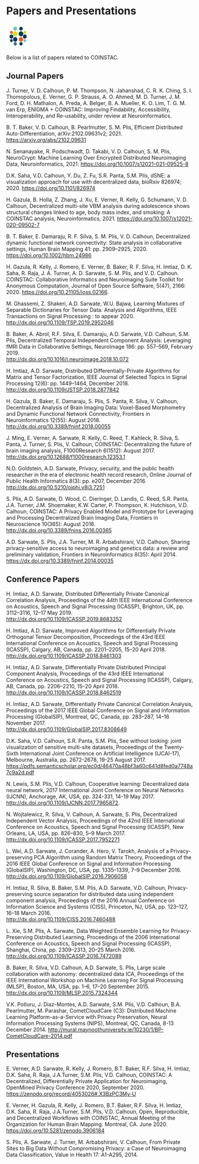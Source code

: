 # Papers and Presentations
[![Coinstac](https://github.com/MRN-Code/coinstac/raw/master/packages/coinstac-ui/img/icons/png/64x64.png)](https://github.com/MRN-Code/coinstac)

Below is a list of papers related to COINSTAC.

## Journal Papers

J. Turner, V. D. Calhoun, P. M. Thompson, N. Jahanshad, C. R. K. Ching, S. I. Thomopolous, E. Verner, G. P. Strauss, A. O. Ahmed, M. D. Turner, J. M. Ford, D. H. Mathalon, A. Preda, A. Belger, B. A. Mueller, K. O. Lim, T. G. M. van Erp, ENIGMA + COINSTAC: Improving Findability, Accessibility, Interoperability, and Re-usability, under review at Neuroinformatics.

B. T. Baker, V. D. Calhoun, B. Pearlmutter, S. M. Plis, Efficient Distributed Auto-Differentiation, arXiv:2102.09631v2; 2021.
https://arxiv.org/abs/2102.09631

N. Senanayake, R. Podschwadt, D. Takabi, V. D. Calhoun, S. M. Plis, NeuroCrypt: Machine Learning Over Encrypted Distributed Neuroimaging Data, Neuroinformatics, 2021.
https://doi.org/10.1007/s12021-021-09525-8

D.K. Saha, V.D. Calhoun, Y. Du, Z. Fu, S.R. Panta, S.M. Plis, dSNE: a visualization approach for use with decentralized data, bioRxiv 826974; 2020.
https://doi.org/10.1101/826974

H. Gazula, B. Holla, Z. Zhang, J. Xu, E. Verner, R. Kelly, G. Schumann, V. D. Calhoun,
Decentralized multi-site VBM analysis during adolescence shows structural changes linked to age, body mass index, and smoking: A COINSTAC analysis, Neuroinformatics, 2021. 
https://doi.org/10.1007/s12021-020-09502-7

B. T. Baker, E. Damaraju, R. F. Silva, S. M. Plis, V. D. Calhoun, Decentralized dynamic functional network connectivity: State analysis in collaborative settings, Human Brain Mapping 41: pp. 2909–2925, 2020.
https://doi.org/10.1002/hbm.24986

H. Gazula, R. Kelly, J. Romero, E. Verner, B. Baker, R. F. Silva, H. Imtiaz, D. K. Saha, R. Raja, J. A. Turner, A. D. Sarwate, S. M. Plis, and V. D. Calhoun. COINSTAC: Collaborative Informatics and Neuroimaging Suite Toolkit for Anonymous Computation, Journal of Open Source Software, 5(47), 2166: 2020. https://doi.org/10.21105/joss.02166.

M. Ghassemi, Z. Shakeri, A.D. Sarwate, W.U. Bajwa, Learning Mixtures of Separable Dictionaries for Tensor Data: Analysis and Algorithms, IEEE Transactions on Signal Processing : to appear 2020.  
http://dx.doi.org/10.1109/TSP.2019.2952046

B. Baker, A. Abrol, R.F. Silva, E. Damaraju, A.D. Sarwate, V.D. Calhoun, S.M. Plis, Decentralized Temporal Independent Component Analysis: Leveraging fMRI Data in Collaborative Settings, NeuroImage 186: pp. 557–569, February 2019.  
http://dx.doi.org/10.1016/j.neuroimage.2018.10.072

H. Imtiaz, A.D. Sarwate, Distributed Differentially-Private Algorithms for Matrix and Tensor Factorization, IEEE Journal of Selected Topics in Signal Processing 12(6): pp. 1449–1464, December 2018.  
http://dx.doi.org/10.1109/JSTSP.2018.2877842

H. Gazula, B. Baker, E. Damaraju, S. Plis, S. Panta, R. Silva,  V. Calhoun, Decentralized Analysis of Brain Imaging Data: Voxel-Based Morphometry and Dynamic Functional Network Connectivity, Frontiers in Neuroinformatics 12(55): August 2018.  
http://dx.doi.org/10.3389/fninf.2018.00055

J. Ming, E. Verner, A. Sarwate, R. Kelly, C. Reed, T. Kahleck, R. Silva, S. Panta, J. Turner, S. Plis, V. Calhoun, COINSTAC: Decentralizing the future of brain imaging analysis, F1000Research 6(1512): August 2017.  
http://dx.doi.org/10.12688/f1000research.12353.1

N.D. Goldstein, A.D. Sarwate, Privacy, security, and the public health researcher in the era of electronic health record research, Online Journal of Public Health Informatics 8(3): pp. e207, December 2016.  
http://dx.doi.org/10.5210/ojphi.v8i3.7251

S. Plis, A.D. Sarwate, D. Wood, C. Dieringer, D. Landis, C. Reed, S.R. Panta, J.A. Turner, J.M. Shoemaker, K.W. Carter, P. Thompson, K. Hutchison, V.D. Calhoun, COINSTAC: A Privacy Enabled Model and Prototype for Leveraging and Processing Decentralized Brain Imaging Data, Frontiers in Neuroscience 10(365): August 2016.
http://dx.doi.org/10.3389/fnins.2016.00365

A.D. Sarwate, S. Plis, J.A. Turner, M. R. Arbabshirani, V.D. Calhoun, Sharing privacy-sensitive access to neuroimaging and genetics data: a review and preliminary validation, Frontiers in Neuroinformatics 8(35): April 2014.
https://dx.doi.org/10.3389/fninf.2014.00035

## Conference Papers

H. Imtiaz, A.D. Sarwate, Distributed Differentially Private Canonical Correlation Analysis, Proceedings of the 44th IEEE International Conference on Acoustics, Speech and Signal Processing (ICASSP), Brighton, UK, pp. 3112–3116, 12–17 May 2019.  
http://dx.doi.org/10.1109/ICASSP.2019.8683252

H. Imtiaz, A.D. Sarwate, Improved Algorithms for Differentially Private Orthogonal Tensor Decomposition, Proceedings of the 43rd IEEE International Conference on Acoustics, Speech and Signal Processing (ICASSP), Calgary, AB, Canada, pp. 2201–2205, 15–20 April 2018.  
http://dx.doi.org/10.1109/ICASSP.2018.8461303

H. Imtiaz, A.D. Sarwate, Differentially Private Distributed Principal Component Analysis, Proceedings of the 43rd IEEE International Conference on Acoustics, Speech and Signal Processing (ICASSP), Calgary, AB, Canada, pp. 2206–2210, 15–20 April 2018.  
http://dx.doi.org/10.1109/ICASSP.2018.8462519

H. Imtiaz, A.D. Sarwate, Differentially Private Canonical Correlation Analysis, Proceedings of the 2017 IEEE Global Conference on Signal and Information Processing (GlobalSIP), Montreal, QC, Canada, pp. 283–287, 14–16 November 2017.  
http://dx.doi.org/10.1109/GlobalSIP.2017.8308649

D.K. Saha, V.D. Calhoun, S.R. Panta, S.M. Plis, See without looking: joint visualization of sensitive multi-site datasets, Proceedings of the Twenty-Sixth International Joint Conference on Artificial Intelligence (IJCAI-17), Melbourne, Australia, pp. 2672-2678, 19-25 August 2017.
https://pdfs.semanticscholar.org/ec0d/46470a48bf3a60c641d8fed0a7748a7c9a2d.pdf

N. Lewis, S.M. Plis, V.D. Calhoun, Cooperative learning: Decentralized data neural network, 2017 International Joint Conference on Neural Networks (IJCNN), Anchorage, AK, USA, pp. 324-331, 14-19 May 2017.
http://dx.doi.org/10.1109/IJCNN.2017.7965872.

N. Wojtalewicz, R. Silva, V. Calhoun, A. Sarwate, S. Plis, Decentralized Independent Vector Analysis, Proceedings of the 42nd IEEE International Conference on Acoustics, Speech and Signal Processing (ICASSP), New Orleans, LA, USA, pp. 826–830, 5–9 March 2017.  
http://dx.doi.org/10.1109/ICASSP.2017.7952271

L. Wei, A.D. Sarwate, J. Corander, A. Hero, V. Tarokh, Analysis of a Privacy-preserving PCA Algorithm using Random Matrix Theory, Proceedings of the 2016 IEEE Global Conference on Signal and Information Processing (GlobalSIP), Washington, DC, USA, pp. 1335–1339, 7–9 December 2016.  
http://dx.doi.org/10.1109/GlobalSIP.2016.7906058

H. Imtiaz, R. Silva, B. Baker, S.M. Plis, A.D. Sarwate, V.D. Calhoun, Privacy-preserving source separation for distributed data using independent component analysis, Proceedings of the 2016 Annual Conference on Information Science and Systems (CISS), Princeton, NJ, USA, pp. 123–127, 16–18 March 2016.  
http://dx.doi.org/10.1109/CISS.2016.7460488

L. Xie, S.M. Plis, A. Sarwate, Data Weighted Ensemble Learning for Privacy-Preserving Distributed Learning, Proceedings of the 2006 International Conference on Acoustics, Speech and Signal Processing (ICASSP), Shanghai, China, pp. 2309–2313, 20–25 March 2016.  
http://dx.doi.org/10.1109/ICASSP.2016.7472089

B. Baker, R. Silva, V.D. Calhoun, A.D. Sarwate, S. Plis, Large scale collaboration with autonomy: decentralized data ICA, Proceedings of the IEEE International Workshop on Machine Learning For Signal Processing (MLSP), Boston, MA, USA, pp. 1–6, 17–20 September 2015.  
http://dx.doi.org/10.1109/MLSP.2015.7324344

V.K. Potluru, J. Diaz-Montes, A.D. Sarwate, S.M. Plis, V.D. Calhoun, B.A. Pearlmutter, M. Parashar, CometCloudCare (C3): Distributed Machine Learning Platform-as-a-Service with Privacy Preservation, Neural Information Processing Systems (NIPS), Montreal, QC, Canada, 8-13 December 2014.
http://mural.maynoothuniversity.ie/10230/1/BP-CometCloudCare-2014.pdf

## Presentations

E. Verner, A.D. Sarwate, R. Kelly, J. Romero, B.T. Baker, R.F. Silva, H. Imtiaz, D.K. Saha, R. Raja, J.A.Turner, S.M. Plis, V.D. Calhoun, COINSTAC: A Decentralized, Differentially Private Application for Neuroimaging, OpenMined Privacy Conference 2020, September 2020.
https://zenodo.org/record/4053026#.X3BzPC3My-U

E. Verner, H. Gazula, R. Kelly, J. Romero, B.T. Baker, R.F. Silva, H. Imtiaz, D.K. Saha, R. Raja, J.A.Turner, S.M. Plis, V.D. Calhoun, Open, Reproducible, and Decentralized Workflows with COINSTAC, Annual Meeting of the Organization for Human Brain Mapping. Montreal, CA. June 2020.
https://doi.org/10.5281/zenodo.3906184

S. Plis, A. Sarwate, J. Turner, M. Arbabshirani, V. Calhoun, From Private Sites to Big Data Without Compromising Privacy: a Case of Neuroimaging Data Classification, Value in Health 17: A1-A295, 2014.
